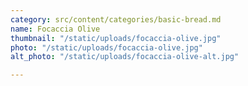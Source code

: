 ```yaml
---
category: src/content/categories/basic-bread.md
name: Focaccia Olive
thumbnail: "/static/uploads/focaccia-olive.jpg"
photo: "/static/uploads/focaccia-olive.jpg"
alt_photo: "/static/uploads/focaccia-olive-alt.jpg"

---
```

